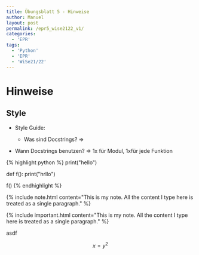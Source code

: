 ```yaml
---
title: Übungsblatt 5 - Hinweise
author: Manuel
layout: post
permalink: /epr5_wise2122_v1/
categories:
  - 'EPR'
tags:
  - 'Python'
  - 'EPR'
  - 'WiSe21/22'
---
```


# Hinweise

## Style

- Style Guide:
    - Was sind Docstrings? => 

- Wann Docstrings benutzen? => 1x für Modul, 1xfür jede Funktion
    
{% highlight python %}
print("hello")

def f():
    print("hrllo")
  
f()
{% endhighlight %}


{% include note.html content="This is my note. All the content I type here is treated as a single paragraph." %}


{% include important.html content="This is my note. All the content I type here is treated as a single paragraph." %}

asdf

$$ x = y ^2 $$

